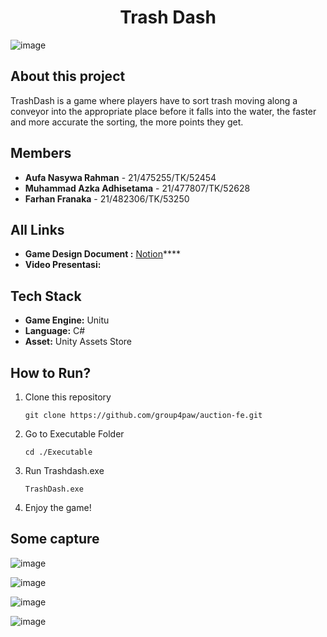 <h1 align="center" >
    Trash Dash
</h1>

![image](https://github.com/user-attachments/assets/3c4329bc-7be7-42eb-85dc-7f7f1fa9d669)

## About this project
TrashDash is a game where players have to sort trash moving along a conveyor into the appropriate place before it falls into the water, the faster and more accurate the sorting, the more points they get.

## Members
- **Aufa Nasywa Rahman** - 21/475255/TK/52454
- **Muhammad Azka Adhisetama** - 21/477807/TK/52628
- **Farhan Franaka** - 21/482306/TK/53250

## All Links
- **Game Design Document :** [Notion](https://farhan-franaka.notion.site/Game-Design-TrashDash-1294b72fccbe807a9a11c55393bc1f0e)****
- **Video Presentasi:**

## Tech Stack
- **Game Engine:** Unitu
- **Language:** C#
- **Asset:** Unity Assets Store
  
## How to Run?
1. Clone this repository
    ```````````
    git clone https://github.com/group4paw/auction-fe.git
    ```````````
2. Go to Executable Folder
    ```````````
    cd ./Executable
    ```````````
3. Run Trashdash.exe
    ```````````
    TrashDash.exe
    ```````````
4. Enjoy the game!

## Some capture

![image](https://github.com/user-attachments/assets/c48da06d-df35-457c-a466-7dfa6166b862)

![image](https://github.com/user-attachments/assets/e4d885a1-d2dd-4333-9612-cd5cedf0f149)

![image](https://github.com/user-attachments/assets/37e11622-fb3c-4d3f-9549-a81ea6d20900)

![image](https://github.com/user-attachments/assets/9247ea1b-9c8c-493b-9c46-331a0969a2df)



